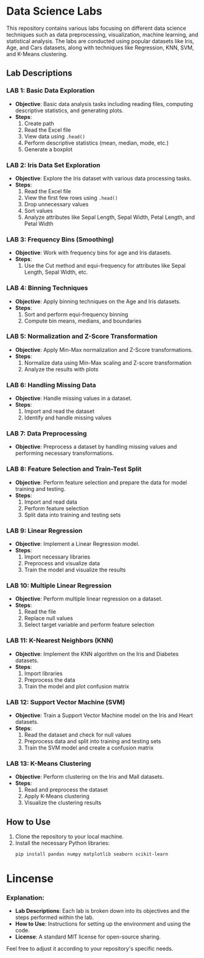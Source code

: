 # Data Science Labs

This repository contains various labs focusing on different data science techniques such as data preprocessing, visualization, machine learning, and statistical analysis. The labs are conducted using popular datasets like Iris, Age, and Cars datasets, along with techniques like Regression, KNN, SVM, and K-Means clustering.

## Lab Descriptions

### LAB 1: Basic Data Exploration
- **Objective**: Basic data analysis tasks including reading files, computing descriptive statistics, and generating plots.
- **Steps**:
  1. Create path
  2. Read the Excel file
  3. View data using `.head()`
  4. Perform descriptive statistics (mean, median, mode, etc.)
  5. Generate a boxplot

### LAB 2: Iris Data Set Exploration
- **Objective**: Explore the Iris dataset with various data processing tasks.
- **Steps**:
  1. Read the Excel file
  2. View the first few rows using `.head()`
  3. Drop unnecessary values
  4. Sort values
  5. Analyze attributes like Sepal Length, Sepal Width, Petal Length, and Petal Width

### LAB 3: Frequency Bins (Smoothing)
- **Objective**: Work with frequency bins for age and Iris datasets.
- **Steps**:
  1. Use the Cut method and equi-frequency for attributes like Sepal Length, Sepal Width, etc.

### LAB 4: Binning Techniques
- **Objective**: Apply binning techniques on the Age and Iris datasets.
- **Steps**:
  1. Sort and perform equi-frequency binning
  2. Compute bin means, medians, and boundaries

### LAB 5: Normalization and Z-Score Transformation
- **Objective**: Apply Min-Max normalization and Z-Score transformations.
- **Steps**:
  1. Normalize data using Min-Max scaling and Z-score transformation
  2. Analyze the results with plots

### LAB 6: Handling Missing Data
- **Objective**: Handle missing values in a dataset.
- **Steps**:
  1. Import and read the dataset
  2. Identify and handle missing values

### LAB 7: Data Preprocessing
- **Objective**: Preprocess a dataset by handling missing values and performing necessary transformations.

### LAB 8: Feature Selection and Train-Test Split
- **Objective**: Perform feature selection and prepare the data for model training and testing.
- **Steps**:
  1. Import and read data
  2. Perform feature selection
  3. Split data into training and testing sets

### LAB 9: Linear Regression
- **Objective**: Implement a Linear Regression model.
- **Steps**:
  1. Import necessary libraries
  2. Preprocess and visualize data
  3. Train the model and visualize the results

### LAB 10: Multiple Linear Regression
- **Objective**: Perform multiple linear regression on a dataset.
- **Steps**:
  1. Read the file
  2. Replace null values
  3. Select target variable and perform feature selection

### LAB 11: K-Nearest Neighbors (KNN)
- **Objective**: Implement the KNN algorithm on the Iris and Diabetes datasets.
- **Steps**:
  1. Import libraries
  2. Preprocess the data
  3. Train the model and plot confusion matrix

### LAB 12: Support Vector Machine (SVM)
- **Objective**: Train a Support Vector Machine model on the Iris and Heart datasets.
- **Steps**:
  1. Read the dataset and check for null values
  2. Preprocess data and split into training and testing sets
  3. Train the SVM model and create a confusion matrix

### LAB 13: K-Means Clustering
- **Objective**: Perform clustering on the Iris and Mall datasets.
- **Steps**:
  1. Read and preprocess the dataset
  2. Apply K-Means clustering
  3. Visualize the clustering results

## How to Use

1. Clone the repository to your local machine.
2. Install the necessary Python libraries:
   ```bash
   pip install pandas numpy matplotlib seaborn scikit-learn
  # Lincense
  
### Explanation:
- **Lab Descriptions**: Each lab is broken down into its objectives and the steps performed within the lab.
- **How to Use**: Instructions for setting up the environment and using the code.
- **License**: A standard MIT license for open-source sharing.

Feel free to adjust it according to your repository's specific needs.
